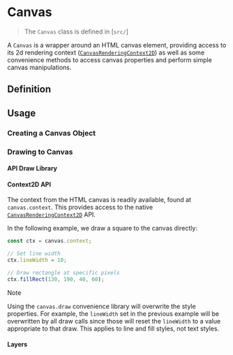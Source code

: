 # Canvas

> The `Canvas` class is defined in [`src/`]

A `Canvas` is a wrapper around an HTML canvas element, providing access to its 2d rendering context ([`CanvasRenderingContext2D`](https://developer.mozilla.org/en-US/docs/Web/API/CanvasRenderingContext2D)) as well as some convenience methods to access canvas properties and perform simple canvas manipulations.

## Definition

## Usage

### Creating a Canvas Object

### Drawing to Canvas

#### API Draw Library

#### Context2D API

The context from the HTML canvas is readily available, found at `canvas.context`. This provides access to the native [`CanvasRenderingContext2D`](https://developer.mozilla.org/en-US/docs/Web/API/CanvasRenderingContext2D) API.

In the following example, we draw a square to the canvas directly:

```ts
const ctx = canvas.context;

// Set line width
ctx.lineWidth = 10;

// Draw rectangle at specific pixels
ctx.fillRect(130, 190, 40, 60);
```

> [!NOTE]
> Using the `canvas.draw` convenience library will overwrite the style properties. For example, the `lineWidth` set in the previous example will be overwritten by all draw calls since those will reset the `lineWidth` to a value appropriate to that draw. This applies to line and fill styles, not text styles.

#### Layers
